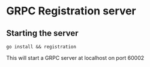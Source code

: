 # GRPC Registration server

## Starting the server

    go install && registration

This will start a GRPC server at localhost on port 60002